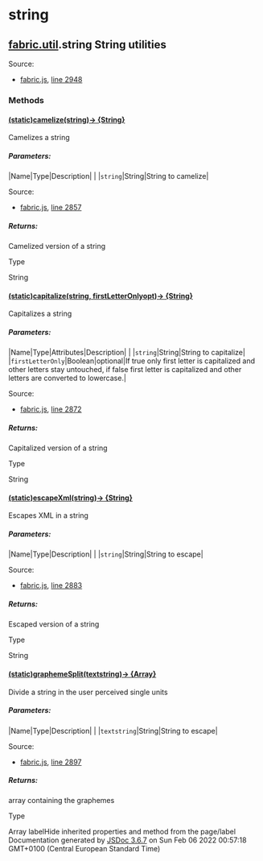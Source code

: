 # string

## [fabric](fabric.html)[.util](fabric.util.html).string String utilities

Source:

* [fabric.js](fabric.js.html), [line 2948](fabric.js.html#line2948)

### Methods

#### [(static)camelize(string)&rarr; {String}](#.camelize)

Camelizes a string

##### Parameters:
|Name|Type|Description| |
|`string`|String|String to camelize|

Source:

* [fabric.js](fabric.js.html), [line 2857](fabric.js.html#line2857)

##### Returns:

Camelized version of a string

Type

String

#### [(static)capitalize(string, firstLetterOnlyopt)&rarr; {String}](#.capitalize)

Capitalizes a string

##### Parameters:
|Name|Type|Attributes|Description| |
|`string`|String|String to capitalize|
|`firstLetterOnly`|Boolean|optional|If true only first letter is capitalized and other letters stay untouched, if false first letter is capitalized and other letters are converted to lowercase.|

Source:

* [fabric.js](fabric.js.html), [line 2872](fabric.js.html#line2872)

##### Returns:

Capitalized version of a string

Type

String

#### [(static)escapeXml(string)&rarr; {String}](#.escapeXml)

Escapes XML in a string

##### Parameters:
|Name|Type|Description| |
|`string`|String|String to escape|

Source:

* [fabric.js](fabric.js.html), [line 2883](fabric.js.html#line2883)

##### Returns:

Escaped version of a string

Type

String

#### [(static)graphemeSplit(textstring)&rarr; {Array}](#.graphemeSplit)

Divide a string in the user perceived single units

##### Parameters:
|Name|Type|Description| |
|`textstring`|String|String to escape|

Source:

* [fabric.js](fabric.js.html), [line 2897](fabric.js.html#line2897)

##### Returns:

array containing the graphemes

Type

Array
labelHide inherited properties and method from the page/label  
Documentation generated by [JSDoc 3.6.7](https://github.com/jsdoc3/jsdoc) on Sun Feb 06 2022 00:57:18 GMT+0100 (Central European Standard Time)